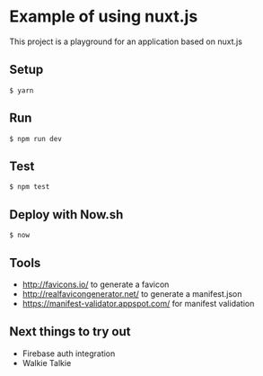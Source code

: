# Example of using nuxt.js

This project is a playground for an application based on nuxt.js

## Setup

    $ yarn

## Run

    $ npm run dev

## Test

	$ npm test

## Deploy with Now.sh

    $ now

## Tools

- http://favicons.io/ to generate a favicon
- http://realfavicongenerator.net/ to generate a manifest.json
- https://manifest-validator.appspot.com/ for manifest validation

## Next things to try out

- Firebase auth integration
- Walkie Talkie
